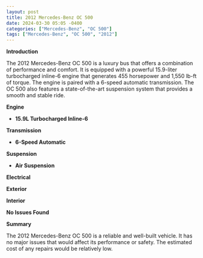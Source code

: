 ```yaml
---
layout: post
title: 2012 Mercedes-Benz OC 500
date: 2024-03-30 05:05 -0400
categories: ["Mercedes-Benz", "OC 500"]
tags: ["Mercedes-Benz", "OC 500", "2012"]
---
```

**Introduction**

The 2012 Mercedes-Benz OC 500 is a luxury bus that offers a combination of performance and comfort. It is equipped with a powerful 15.9-liter turbocharged inline-6 engine that generates 455 horsepower and 1,550 lb-ft of torque. The engine is paired with a 6-speed automatic transmission. The OC 500 also features a state-of-the-art suspension system that provides a smooth and stable ride.

**Engine**

* **15.9L Turbocharged Inline-6**

**Transmission**

* **6-Speed Automatic**

**Suspension**

* **Air Suspension**

**Electrical**

**Exterior**

**Interior**

**No Issues Found**

**Summary**

The 2012 Mercedes-Benz OC 500 is a reliable and well-built vehicle. It has no major issues that would affect its performance or safety. The estimated cost of any repairs would be relatively low.
